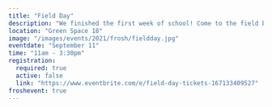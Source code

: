 ```yaml
---
title: "Field Day"
description: "We finished the first week of school! Come to the field behind the ESS office for a relaxing field day to play some games!"
location: "Green Space 18"
image: "/images/events/2021/frosh/fieldday.jpg"
eventdate: "September 11"
time: "11am - 3:30pm"
registration:
  required: true
  active: false
  link: "https://www.eventbrite.com/e/field-day-tickets-167133409527"
froshevent: true
---
```


